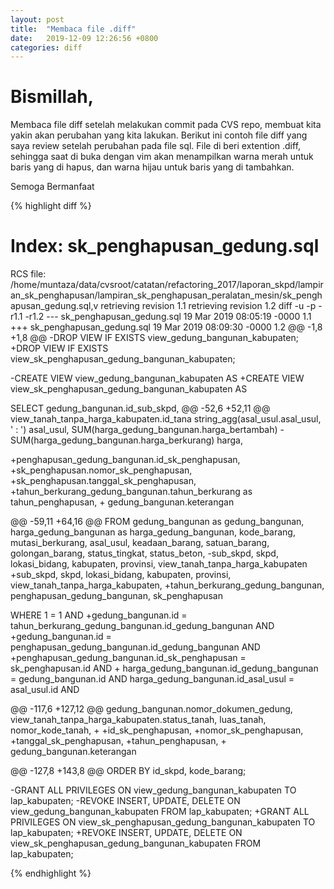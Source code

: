 ```yaml
---
layout: post
title:  "Membaca file .diff"
date:   2019-12-09 12:26:56 +0800
categories: diff
---
```


# Bismillah,

Membaca file diff setelah melakukan commit pada CVS repo, membuat kita yakin akan perubahan yang kita lakukan. Berikut ini contoh file diff yang saya review setelah perubahan pada file sql. File di beri extention .diff, sehingga saat di buka dengan vim akan menampilkan warna merah untuk baris yang di hapus, dan warna hijau untuk baris yang di tambahkan.


Semoga Bermanfaat

{% highlight diff %}

Index: sk_penghapusan_gedung.sql
===================================================================
RCS file: /home/muntaza/data/cvsroot/catatan/refactoring_2017/laporan_skpd/lampiran_sk_penghapusan/lampiran_sk_penghapusan_peralatan_mesin/sk_penghapusan_gedung.sql,v
retrieving revision 1.1
retrieving revision 1.2
diff -u -p -r1.1 -r1.2
--- sk_penghapusan_gedung.sql	19 Mar 2019 08:05:19 -0000	1.1
+++ sk_penghapusan_gedung.sql	19 Mar 2019 08:09:30 -0000	1.2
@@ -1,8 +1,8 @@
-DROP VIEW IF EXISTS view_gedung_bangunan_kabupaten;
+DROP VIEW IF EXISTS view_sk_penghapusan_gedung_bangunan_kabupaten;



-CREATE VIEW view_gedung_bangunan_kabupaten AS
+CREATE VIEW view_sk_penghapusan_gedung_bangunan_kabupaten AS

 SELECT
 gedung_bangunan.id_sub_skpd,
@@ -52,6 +52,11 @@ view_tanah_tanpa_harga_kabupaten.id_tana
 string_agg(asal_usul.asal_usul, ' : ') asal_usul,
 SUM(harga_gedung_bangunan.harga_bertambah) - SUM(harga_gedung_bangunan.harga_berkurang) harga,

+penghapusan_gedung_bangunan.id_sk_penghapusan,
+sk_penghapusan.nomor_sk_penghapusan,
+sk_penghapusan.tanggal_sk_penghapusan,
+tahun_berkurang_gedung_bangunan.tahun_berkurang as tahun_penghapusan,
+
 gedung_bangunan.keterangan


@@ -59,11 +64,16 @@ FROM
 gedung_bangunan as gedung_bangunan, harga_gedung_bangunan as harga_gedung_bangunan, kode_barang,
 mutasi_berkurang, asal_usul, keadaan_barang, satuan_barang, golongan_barang,
 status_tingkat, status_beton,
-sub_skpd, skpd, lokasi_bidang, kabupaten, provinsi, view_tanah_tanpa_harga_kabupaten
+sub_skpd, skpd, lokasi_bidang, kabupaten, provinsi, view_tanah_tanpa_harga_kabupaten,
+tahun_berkurang_gedung_bangunan, penghapusan_gedung_bangunan, sk_penghapusan


 WHERE
 1 = 1  AND
+gedung_bangunan.id = tahun_berkurang_gedung_bangunan.id_gedung_bangunan AND
+gedung_bangunan.id = penghapusan_gedung_bangunan.id_gedung_bangunan AND
+penghapusan_gedung_bangunan.id_sk_penghapusan = sk_penghapusan.id AND
+
 harga_gedung_bangunan.id_gedung_bangunan = gedung_bangunan.id AND
 harga_gedung_bangunan.id_asal_usul = asal_usul.id AND

@@ -117,6 +127,12 @@ gedung_bangunan.nomor_dokumen_gedung,
 view_tanah_tanpa_harga_kabupaten.status_tanah,
 luas_tanah,
 nomor_kode_tanah,
+
+id_sk_penghapusan,
+nomor_sk_penghapusan,
+tanggal_sk_penghapusan,
+tahun_penghapusan,
+
 gedung_bangunan.keterangan


@@ -127,8 +143,8 @@ ORDER BY id_skpd, kode_barang;



-GRANT ALL PRIVILEGES ON view_gedung_bangunan_kabupaten TO lap_kabupaten;
-REVOKE INSERT, UPDATE, DELETE ON view_gedung_bangunan_kabupaten FROM lap_kabupaten;
+GRANT ALL PRIVILEGES ON view_sk_penghapusan_gedung_bangunan_kabupaten TO lap_kabupaten;
+REVOKE INSERT, UPDATE, DELETE ON view_sk_penghapusan_gedung_bangunan_kabupaten FROM lap_kabupaten;





{% endhighlight %}

